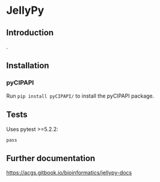 # JellyPy

## Introduction
.

## Installation

### pyCIPAPI
Run `pip install pyCIPAPI/` to install the pyCIPAPI package.

## Tests

Uses pytest >=5.2.2:
```
pass
```

## Further documentation
https://acgs.gitbook.io/bioinformatics/jellypy-docs
